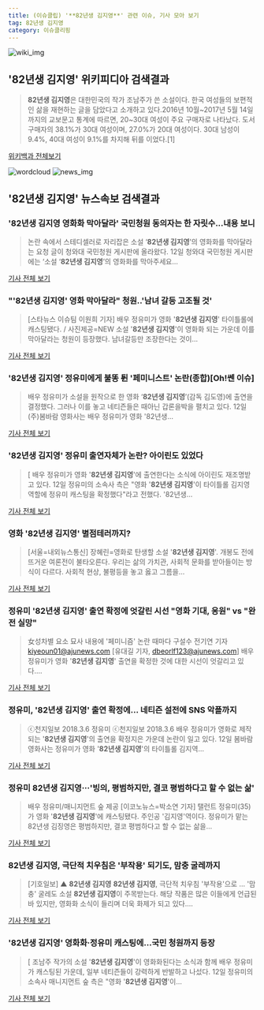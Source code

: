 ```yaml
---
title: (이슈클립) '**82년생 김지영**' 관련 이슈, 기사 모아 보기
tag: 82년생 김지영
category: 이슈클리핑
---
```

![wiki_img](https://user-images.githubusercontent.com/42597476/44503234-41136a80-a6d0-11e8-9071-6fc6418eafe4.png)
## **'**82년생 김지영**'** 위키피디아 검색결과
>**82년생 김지영**은 대한민국의 작가 조남주가 쓴 소설이다. 한국 여성들의 보편적인 삶을 재현하는 글을 담았다고 소개하고 있다.2016년 10월~2017년 5월 14일까지의 교보문고 통계에 따르면, 20~30대 여성이 주요 구매자로 나타났다. 도서 구매자의 38.1%가 30대 여성이며, 27.0%가 20대 여성이다. 30대 남성이 9.4%, 40대 여성이 9.1%를 차지해 뒤를 이었다.[1]

<a href="https://ko.wikipedia.org/wiki/82년생 김지영" target="_blank">위키백과 전체보기</a>

![wordcloud](https://s3.ap-northeast-2.amazonaws.com/lyrics101-wordcloud/2018-09-13-1536768353.png)
![news_img](https://user-images.githubusercontent.com/42597476/44507050-1206f400-a6e4-11e8-8d98-7ffbfebb353f.png)
## **'**82년생 김지영**'** 뉴스속보 검색결과
### '**82년생 김지영** 영화화 막아달라' 국민청원 동의자는 한 자릿수...내용 보니

>논란 속에서 스테디셀러로 자리잡은 소설 ‘**82년생 김지영**’의 영화화를 막아달라는 요청 글이 청와대 국민청원 게시판에 올라왔다. 12일 청와대 국민청원 게시판에는 ‘소설 ‘**82년생 김지영**’의 영화화를 막아주세요...

<a href="http://www.kookje.co.kr/news2011/asp/newsbody.asp?code=0300&key=20180913.99099005220" target="_blank">기사 전체 보기</a>

### "'**82년생 김지영**' 영화 막아달라" 청원..'남녀 갈등 고조될 것'

>[스타뉴스 이슈팀 이원희 기자] 배우 정유미가 영화 '**82년생 김지영**' 타이틀롤에 캐스팅됐다. / 사진제공=NEW 소설 '**82년생 김지영**'이 영화화 되는 가운데 이를 막아달라는 청원이 등장했다. 남녀갈등만 조장한다는 것이...

<a href="http://star.mt.co.kr/stview.php?no=2018091220222716918" target="_blank">기사 전체 보기</a>

### '**82년생 김지영**' 정유미에게 불똥 튄 '페미니스트' 논란(종합)[Oh!쎈 이슈]

>배우 정유미가 소설을 원작으로 한 영화 ‘**82년생 김지영**’(감독 김도영)에 출연을 결정했다. 그러나 이를 놓고 네티즌들은 때아닌 갑론을박을 펼치고 있다. 12일 (주)봄바람 영화사는 배우 정유미가 영화 '82년생...

<a href="http://www.osen.co.kr/article/G1110987952" target="_blank">기사 전체 보기</a>

### '**82년생 김지영**' 정유미 출연자체가 논란? 아이린도 있었다

>[ 배우 정유미가 영화 '**82년생 김지영**'에 출연한다는 소식에 아이린도 재조명받고 있다. 12일 정유미의 소속사 측은 "영화 '**82년생 김지영**'이 타이틀롤 김지영 역할에 정유미 캐스팅을 확정했다"라고 전했다. '82년생...

<a href="http://www.mydaily.co.kr/new_yk/html/read.php?newsid=201809121949414225&ext=na" target="_blank">기사 전체 보기</a>

### 영화 '**82년생 김지영**' 별점테러까지?

>[서울=내외뉴스통신] 장혜린=영화로 탄생할 소설 '**82년생 김지영**'. 개봉도 전에 뜨거운 여론전이 불타오른다. 우리는 삶의 가치관, 사회적 문화를 받아들이는 방식이 다르다. 사회적 현상, 불평등을 놓고 옳고 그름을...

<a href="http://www.nbnnews.co.kr/news/articleView.html?idxno=177119" target="_blank">기사 전체 보기</a>

### 정유미 '**82년생 김지영**' 출연 확정에 엇갈린 시선 "영화 기대, 응원" vs "완전 실망"

>女성차별 요소 묘사 내용에 '페미니즘' 논란 때마다 구설수 전기연 기자 kiyeoun01@ajunews.com   [유대길 기자, dbeorlf123@ajunews.com] 배우 정유미가 영화 '**82년생 김지영**' 출연을 확정한 것에 대한 시선이 엇갈리고 있다....

<a href="http://www.ajunews.com/view/20180912152251338" target="_blank">기사 전체 보기</a>

### 정유미, '**82년생 김지영**' 출연 확정에… 네티즌 설전에 SNS 악플까지

>ⓒ천지일보 2018.3.6 정유미 ⓒ천지일보 2018.3.6 배우 정유미가 영화로 제작되는 '**82년생 김지영**'의 출연을 확정지은 가운데 논란이 일고 있다. 12일 봄바람영화사는 정유미가 영화 '**82년생 김지영**'의 타이틀롤 김지역...

<a href="http://www.newscj.com/news/articleView.html?idxno=554583" target="_blank">기사 전체 보기</a>

### 정유미 **82년생 김지영**···'빙의, 평범하지만, 결코 평범하다고 할 수 없는 삶'

>배우 정유미/매니지먼트 숲 제공 [이코노뉴스=박소연 기자] 탤런트 정유미(35)가 영화 '**82년생 김지영**'에 캐스팅됐다. 주인공 '김지영'역이다. 정유미가 맡는 82년생 김징영은 평범하지만, 결코 평범하다고 할 수 없는 삶을...

<a href="http://www.econonews.co.kr/news/articleView.html?idxno=36027" target="_blank">기사 전체 보기</a>

### **82년생 김지영**, 극단적 치우침은 '부작용' 되기도, 맘충 굴레까지

>[기호일보] ▲ **82년생 김지영** **82년생 김지영**, 극단적 치우침 '부작용'으로 ... '맘충' 굴레도 소설 **82년생 김지영**이 주목받는다. 해당 작품은 많은 이들에게 언급된 바 있지만, 영화화 소식이 들리며 더욱 화제가 되고 있다....

<a href="http://www.kihoilbo.co.kr/?mod=news&act=articleView&idxno=768635" target="_blank">기사 전체 보기</a>

### '**82년생 김지영**' 영화화·정유미 캐스팅에…국민 청원까지 등장

>[ 조남주 작가의 소설 '**82년생 김지영**'이 영화화된다는 소식과 함께 배우 정유미가 캐스팅된 가운데, 일부 네티즌들이 강력하게 반발하고 나섰다. 12일 정유미의 소속사 매니지먼트 숲 측은 "영화 '**82년생 김지영**'이...

<a href="http://www.mydaily.co.kr/new_yk/html/read.php?newsid=201809122332903074&ext=na" target="_blank">기사 전체 보기</a>


